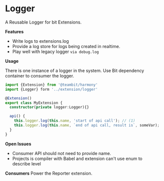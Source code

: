 # Logger

A Reusable Logger for bit Extensions.

**Features**

- Write logs to extensions.log
- Provide a log store for logs being created in realtime.
- Play well with legacy logger `via debug.log`

**Usage**

There is one instance of a logger in the system. Use Bit dependency container to consumer the logger.

```typescript
import {Extension} from '@teambit/harmony'
import {Logger} form '../extension/logger'

@Extension()
export class MyExtension {
  constructor(private logger:Logger){}

  api() {
    this.logger.log(this.name, 'start of api call'); // (1)
    this.logger.log(this.name, `end of api call, result is`, someVar);
  }
}
```

**Open Issues**
- Consumer API should not need to provide name.
- Projects is compiler with Babel and extension can't use enum to describe level

**Consumers**
Power the Reporter extension.
